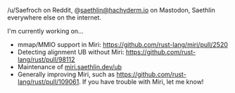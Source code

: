 /u/Saefroch on Reddit, @saethlin@hachyderm.io on Mastodon, Saethlin everywhere else on the internet.

I'm currently working on...
* mmap/MMIO support in Miri: https://github.com/rust-lang/miri/pull/2520
* Detecting alignment UB without Miri: https://github.com/rust-lang/rust/pull/98112
* Maintenance of [miri.saethlin.dev/ub](https://miri.saethlin.dev/ub)
* Generally improving Miri, such as https://github.com/rust-lang/rust/pull/109061. If you have trouble with Miri, let me know!
